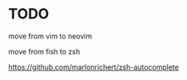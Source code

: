 # TODO

move from vim to neovim

move from fish to zsh

https://github.com/marlonrichert/zsh-autocomplete
